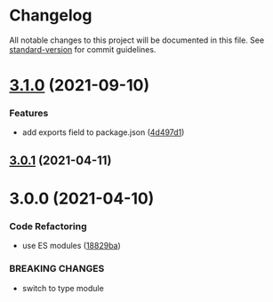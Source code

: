 # Changelog

All notable changes to this project will be documented in this file. See [standard-version](https://github.com/conventional-changelog/standard-version) for commit guidelines.

# [3.1.0](https://github.com/dmnsgn/adaptable-text/compare/v3.0.1...v3.1.0) (2021-09-10)


### Features

* add exports field to package.json ([4d497d1](https://github.com/dmnsgn/adaptable-text/commit/4d497d18538a8d54f98d207a98289561117c53d6))



## [3.0.1](https://github.com/dmnsgn/adaptable-text/compare/v3.0.0...v3.0.1) (2021-04-11)



# 3.0.0 (2021-04-10)


### Code Refactoring

* use ES modules ([18829ba](https://github.com/dmnsgn/adaptable-text/commit/18829bad1900a1d38d6e07952cbb0eb57e1ef509))


### BREAKING CHANGES

* switch to type module

